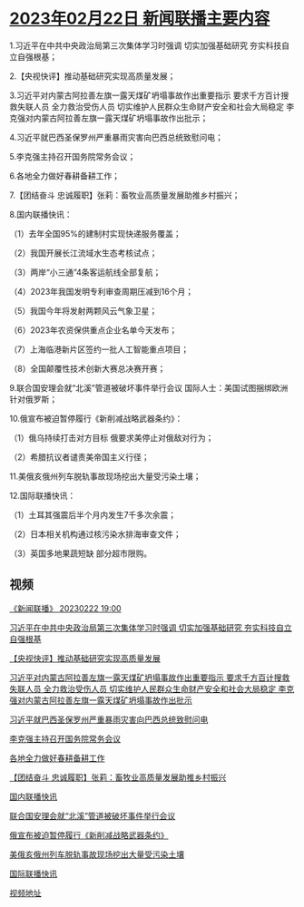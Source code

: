 # [2023年02月22日 新闻联播主要内容](https://tv.cctv.com/lm/xwlb/day/20230222.shtml)

1.习近平在中共中央政治局第三次集体学习时强调 切实加强基础研究 夯实科技自立自强根基；

2.【央视快评】推动基础研究实现高质量发展；

3.习近平对内蒙古阿拉善左旗一露天煤矿坍塌事故作出重要指示 要求千方百计搜救失联人员 全力救治受伤人员 切实维护人民群众生命财产安全和社会大局稳定 李克强对内蒙古阿拉善左旗一露天煤矿坍塌事故作出批示；

4.习近平就巴西圣保罗州严重暴雨灾害向巴西总统致慰问电；

5.李克强主持召开国务院常务会议；

6.各地全力做好春耕备耕工作；

7.【团结奋斗 忠诚履职】张莉：畜牧业高质量发展助推乡村振兴；

8.国内联播快讯：

（1）去年全国95%的建制村实现快递服务覆盖；

（2）我国开展长江流域水生态考核试点；

（3）两岸“小三通”4条客运航线全部复航；

（4）2023年我国发明专利审查周期压减到16个月；

（5）我国今年将发射两颗风云气象卫星；

（6）2023年农资保供重点企业名单今天发布；

（7）上海临港新片区签约一批人工智能重点项目；

（8）全国颠覆性技术创新大赛总决赛开赛；

9.联合国安理会就“北溪”管道被破坏事件举行会议 国际人士：美国试图捆绑欧洲针对俄罗斯；

10.俄宣布被迫暂停履行《新削减战略武器条约》：

（1）俄乌持续打击对方目标 俄要求美停止对俄敌对行为；

（2）希腊抗议者谴责美帝国主义行径；

11.美俄亥俄州列车脱轨事故现场挖出大量受污染土壤；

12.国际联播快讯：

（1）土耳其强震后半个月内发生7千多次余震；

（2）日本相关机构通过核污染水排海审查文件；

（3）英国多地果蔬短缺 部分超市限购。

## 视频

[《新闻联播》 20230222 19:00](https://tv.cctv.com/2023/02/22/VIDEOfMN3MIakxy56DdkBI0a230222.shtml)

[习近平在中共中央政治局第三次集体学习时强调 切实加强基础研究 夯实科技自立自强根基](https://tv.cctv.com/2023/02/22/VIDE6oRW46C7JnWBghdLIY3P230222.shtml)

[【央视快评】推动基础研究实现高质量发展](https://tv.cctv.com/2023/02/22/VIDE52dqRrkZS9fKEuYdmzcQ230222.shtml)

[习近平对内蒙古阿拉善左旗一露天煤矿坍塌事故作出重要指示 要求千方百计搜救失联人员 全力救治受伤人员 切实维护人民群众生命财产安全和社会大局稳定 李克强对内蒙古阿拉善左旗一露天煤矿坍塌事故作出批示](https://tv.cctv.com/2023/02/22/VIDEapZNvzGRCvLuOdVO3mGY230222.shtml)

[习近平就巴西圣保罗州严重暴雨灾害向巴西总统致慰问电](https://tv.cctv.com/2023/02/22/VIDErpJDlwTZyQM9qhLGIY0D230222.shtml)

[李克强主持召开国务院常务会议](https://tv.cctv.com/2023/02/22/VIDEGpwllxqk8cSz8iMCkGgs230222.shtml)

[各地全力做好春耕备耕工作](https://tv.cctv.com/2023/02/22/VIDEjMiWemDsACqIVCevYiCa230222.shtml)

[【团结奋斗 忠诚履职】张莉：畜牧业高质量发展助推乡村振兴](https://tv.cctv.com/2023/02/22/VIDE6JPEQs7qJTrI2UQKn97L230222.shtml)

[国内联播快讯](https://tv.cctv.com/2023/02/22/VIDEXMiUk3jK0uf0H0ehQt4W230222.shtml)

[联合国安理会就“北溪”管道被破坏事件举行会议](https://tv.cctv.com/2023/02/22/VIDEQqDGgqiwEPKt4FbiTvKy230222.shtml)

[俄宣布被迫暂停履行《新削减战略武器条约》](https://tv.cctv.com/2023/02/22/VIDEpCLTFErzGVIQhZJq4kRy230222.shtml)

[美俄亥俄州列车脱轨事故现场挖出大量受污染土壤](https://tv.cctv.com/2023/02/22/VIDEVD0GbowZZgmTbpgrqsMe230222.shtml)

[国际联播快讯](https://tv.cctv.com/2023/02/22/VIDEALeTPDQp9JpcPXb0eWmG230222.shtml)

[视频地址](https://tv.cctv.com/lm/xwlb/day/20230222.shtml) 

